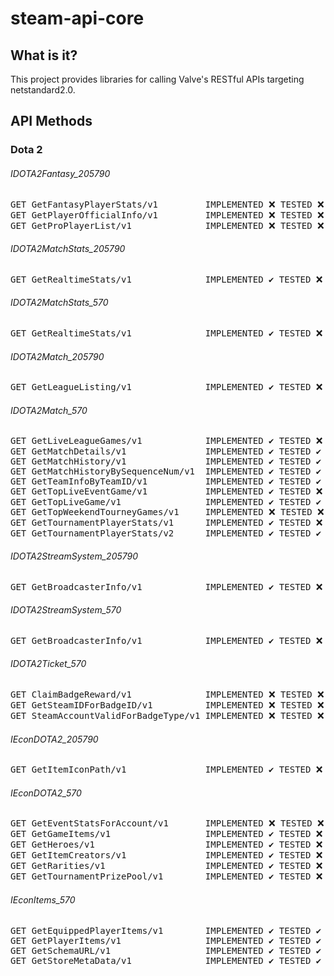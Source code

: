 # steam-api-core
## What is it?
This project provides libraries for calling Valve's
RESTful APIs targeting netstandard2.0.
## API Methods
### Dota 2
###### IDOTA2Fantasy_205790
<pre>GET GetFantasyPlayerStats/v1         IMPLEMENTED ❌ TESTED ❌
GET GetPlayerOfficialInfo/v1         IMPLEMENTED ❌ TESTED ❌
GET GetProPlayerList/v1              IMPLEMENTED ❌ TESTED ❌</pre>
###### IDOTA2MatchStats_205790
<pre>GET GetRealtimeStats/v1              IMPLEMENTED ✔️ TESTED ❌</pre>
###### IDOTA2MatchStats_570
<pre>GET GetRealtimeStats/v1              IMPLEMENTED ✔️ TESTED ❌</pre>
###### IDOTA2Match_205790
<pre>GET GetLeagueListing/v1              IMPLEMENTED ✔️ TESTED ❌</pre>
###### IDOTA2Match_570
<pre>GET GetLiveLeagueGames/v1            IMPLEMENTED ✔️ TESTED ❌
GET GetMatchDetails/v1               IMPLEMENTED ✔️ TESTED ✔️
GET GetMatchHistory/v1               IMPLEMENTED ✔️ TESTED ✔️ # game_mode
GET GetMatchHistoryBySequenceNum/v1  IMPLEMENTED ✔️ TESTED ✔️
GET GetTeamInfoByTeamID/v1           IMPLEMENTED ✔️ TESTED ✔️
GET GetTopLiveEventGame/v1           IMPLEMENTED ✔️ TESTED ❌ # waiting for chance to test
GET GetTopLiveGame/v1                IMPLEMENTED ✔️ TESTED ✔️
GET GetTopWeekendTourneyGames/v1     IMPLEMENTED ❌ TESTED ❌
GET GetTournamentPlayerStats/v1      IMPLEMENTED ✔️ TESTED ❌
GET GetTournamentPlayerStats/v2      IMPLEMENTED ✔️ TESTED ✔️ # match_id, time_frame</pre>
###### IDOTA2StreamSystem_205790
<pre>GET GetBroadcasterInfo/v1            IMPLEMENTED ✔️ TESTED ❌</pre>
###### IDOTA2StreamSystem_570
<pre>GET GetBroadcasterInfo/v1            IMPLEMENTED ✔️ TESTED ❌</pre>
###### IDOTA2Ticket_570
<pre>GET ClaimBadgeReward/v1              IMPLEMENTED ❌ TESTED ❌
GET GetSteamIDForBadgeID/v1          IMPLEMENTED ❌ TESTED ❌
GET SteamAccountValidForBadgeType/v1 IMPLEMENTED ❌ TESTED ❌</pre>
###### IEconDOTA2_205790
<pre>GET GetItemIconPath/v1               IMPLEMENTED ✔️ TESTED ❌</pre>
###### IEconDOTA2_570
<pre>GET GetEventStatsForAccount/v1       IMPLEMENTED ❌ TESTED ❌ # waiting for chance to test
GET GetGameItems/v1                  IMPLEMENTED ✔️ TESTED ❌ # obsolete
GET GetHeroes/v1                     IMPLEMENTED ✔️ TESTED ❌
GET GetItemCreators/v1               IMPLEMENTED ✔️ TESTED ❌
GET GetRarities/v1                   IMPLEMENTED ✔️ TESTED ❌
GET GetTournamentPrizePool/v1        IMPLEMENTED ✔️ TESTED ❌</pre>
###### IEconItems_570
<pre>GET GetEquippedPlayerItems/v1        IMPLEMENTED ✔️ TESTED ✔️
GET GetPlayerItems/v1                IMPLEMENTED ✔️ TESTED ✔️
GET GetSchemaURL/v1                  IMPLEMENTED ✔️ TESTED ✔️
GET GetStoreMetaData/v1              IMPLEMENTED ✔️ TESTED ✔️</pre>
